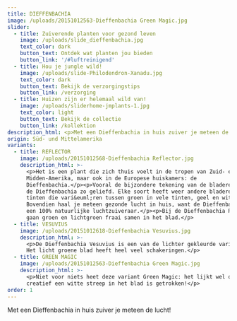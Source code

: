 ```yaml
---
title: DIEFFENBACHIA
image: /uploads/20151012563-Dieffenbachia Green Magic.jpg
slider:
  - title: Zuiverende planten voor gezond leven
    image: /uploads/slide_dieffenbachia.jpg
    text_color: dark
    button_text: Ontdek wat planten jou bieden
    button_link: '/#luftreinigend'
  - title: Hou je jungle wild!
    image: /uploads/slide-Philodendron-Xanadu.jpg
    text_color: dark
    button_text: Bekijk de verzorgingstips
    button_link: /verzorging
  - title: Huizen zijn er helemaal wild van!
    image: /uploads/sliderhome-jmplants-1.jpg
    text_color: light
    button_text: Bekijk de collectie
    button_link: /kollektion
description_html: <p>Met een Dieffenbachia in huis zuiver je meteen de lucht!</p>
origin: Süd- und Mittelamerika
variants:
  - title: REFLECTOR
    image: /uploads/20151012568-Dieffenbachia Reflector.jpg
    description_html: >-
      <p>Het is een plant die zich thuis voelt in de tropen van Zuid- en
      Midden-Amerika, maar ook in de Europese huiskamers: de
      Dieffenbachia.</p><p>Vooral de bijzondere tekening van de bladeren maakt
      de Dieffenbachia zo geliefd. Elke soort heeft weer andere bladeren, met
      tinten die vari&euml;ren tussen groen in vele tinten, geel en wit.
      Bovendien haal je meteen gezonde lucht in huis, want de Dieffenbachia is
      een 100% natuurlijke luchtzuiveraar.</p><p>Bij de Dieffenbachia Reflector
      gaan groen en lichtgroen fraai samen in het blad.</p>
  - title: VESUVIUS
    image: /uploads/20151012618-Dieffenbachia Vesuvius.jpg
    description_html: >-
      <p>De Dieffenbachia Vesuvius is een van de lichter gekleurde varianten.
      Het licht groene blad heeft heel veel schakeringen.</p>
  - title: GREEN MAGIC
    image: /uploads/20151012563-Dieffenbachia Green Magic.jpg
    description_html: >-
      <p>Niet voor niets heet deze variant Green Magic: het lijkt wel of er heel
      creatief een witte streep in het blad is getrokken!</p>
order: 1
---
```



Met een Dieffenbachia in huis zuiver je meteen de lucht!